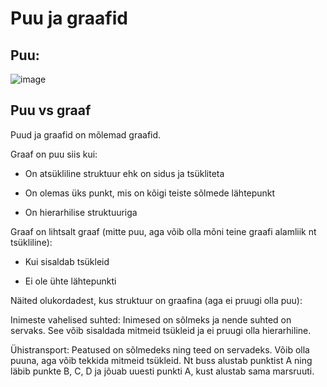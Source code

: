 # Puu ja graafid

## Puu:
![image](https://github.com/elsaneth/AA/assets/106624129/53af3c10-cd02-4943-955b-446e322f89eb)

## Puu vs graaf
Puud ja graafid on mõlemad graafid.

Graaf on puu siis kui:

- On atsükliline struktuur ehk on sidus ja tsükliteta

- On olemas üks punkt, mis on kõigi teiste sõlmede lähtepunkt

- On hierarhilise struktuuriga

Graaf on lihtsalt graaf (mitte puu, aga võib olla mõni teine graafi alamliik nt tsükliline):

- Kui sisaldab tsükleid

- Ei ole ühte lähtepunkti


Näited olukordadest, kus struktuur on graafina (aga ei pruugi olla puu):

Inimeste vahelised suhted: Inimesed on sõlmeks ja nende suhted on servaks. See võib sisaldada mitmeid tsükleid ja ei pruugi olla hierarhiline.

Ühistransport: Peatused on sõlmedeks ning teed on servadeks. Võib olla puuna, aga võib tekkida mitmeid tsükleid. Nt buss alustab punktist A ning läbib punkte B, C, D ja jõuab uuesti punkti A, kust alustab sama marsruuti.
